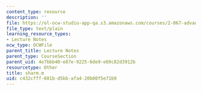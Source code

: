 ```yaml
---
content_type: resource
description: ''
file: https://ol-ocw-studio-app-qa.s3.amazonaws.com/courses/2-067-advanced-structural-dynamics-and-acoustics-13-811-spring-2004/c432cfff601bd5bbafa420b00f5e71b9_sharm.m
file_type: text/plain
learning_resource_types:
- Lecture Notes
ocw_type: OCWFile
parent_title: Lecture Notes
parent_type: CourseSection
parent_uid: 4e7bbb40-e87e-9225-6de9-e69c82d3912b
resourcetype: Other
title: sharm.m
uid: c432cfff-601b-d5bb-afa4-20b00f5e71b9
---
```

